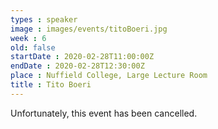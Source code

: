 ```yaml
---
types : speaker
image : images/events/titoBoeri.jpg
week : 6
old: false
startDate : 2020-02-28T11:00:00Z
endDate : 2020-02-28T12:30:00Z
place : Nuffield College, Large Lecture Room
title : Tito Boeri
---
```


Unfortunately, this event has been cancelled.